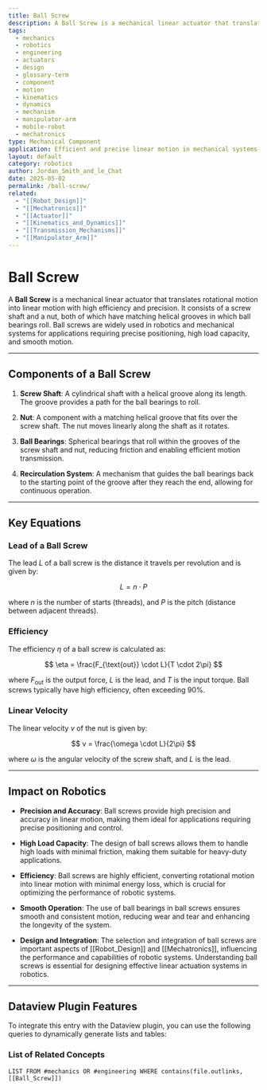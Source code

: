```yaml
---
title: Ball Screw
description: A Ball Screw is a mechanical linear actuator that translates rotational motion into linear motion with high efficiency and precision.
tags:
  - mechanics
  - robotics
  - engineering
  - actuators
  - design
  - glossary-term
  - component
  - motion
  - kinematics
  - dynamics
  - mechanism
  - manipulator-arm
  - mobile-robot
  - mechatronics
type: Mechanical Component
application: Efficient and precise linear motion in mechanical systems
layout: default
category: robotics
author: Jordan_Smith_and_le_Chat
date: 2025-05-02
permalink: /ball-screw/
related:
  - "[[Robot_Design]]"
  - "[[Mechatronics]]"
  - "[[Actuator]]"
  - "[[Kinematics_and_Dynamics]]"
  - "[[Transmission_Mechanisms]]"
  - "[[Manipulator_Arm]]"
---
```


# Ball Screw

A **Ball Screw** is a mechanical linear actuator that translates rotational motion into linear motion with high efficiency and precision. It consists of a screw shaft and a nut, both of which have matching helical grooves in which ball bearings roll. Ball screws are widely used in robotics and mechanical systems for applications requiring precise positioning, high load capacity, and smooth motion.

---

## Components of a Ball Screw

1. **Screw Shaft**: A cylindrical shaft with a helical groove along its length. The groove provides a path for the ball bearings to roll.
   <br>

2. **Nut**: A component with a matching helical groove that fits over the screw shaft. The nut moves linearly along the shaft as it rotates.
   <br>

3. **Ball Bearings**: Spherical bearings that roll within the grooves of the screw shaft and nut, reducing friction and enabling efficient motion transmission.
   <br>

4. **Recirculation System**: A mechanism that guides the ball bearings back to the starting point of the groove after they reach the end, allowing for continuous operation.
   <br>

---

## Key Equations

### Lead of a Ball Screw

The lead $L$ of a ball screw is the distance it travels per revolution and is given by:

$$
L = n \cdot P
$$

where $n$ is the number of starts (threads), and $P$ is the pitch (distance between adjacent threads).

### Efficiency

The efficiency $\eta$ of a ball screw is calculated as:

$$
\eta = \frac{F_{\text{out}} \cdot L}{T \cdot 2\pi}
$$

where $F_{\text{out}}$ is the output force, $L$ is the lead, and $T$ is the input torque. Ball screws typically have high efficiency, often exceeding 90%.

### Linear Velocity

The linear velocity $v$ of the nut is given by:

$$
v = \frac{\omega \cdot L}{2\pi}
$$

where $\omega$ is the angular velocity of the screw shaft, and $L$ is the lead.

---

## Impact on Robotics

- **Precision and Accuracy**: Ball screws provide high precision and accuracy in linear motion, making them ideal for applications requiring precise positioning and control.
  <br>

- **High Load Capacity**: The design of ball screws allows them to handle high loads with minimal friction, making them suitable for heavy-duty applications.
  <br>

- **Efficiency**: Ball screws are highly efficient, converting rotational motion into linear motion with minimal energy loss, which is crucial for optimizing the performance of robotic systems.
  <br>

- **Smooth Operation**: The use of ball bearings in ball screws ensures smooth and consistent motion, reducing wear and tear and enhancing the longevity of the system.
  <br>

- **Design and Integration**: The selection and integration of ball screws are important aspects of [[Robot_Design]] and [[Mechatronics]], influencing the performance and capabilities of robotic systems. Understanding ball screws is essential for designing effective linear actuation systems in robotics.
  <br>

---

## Dataview Plugin Features

To integrate this entry with the Dataview plugin, you can use the following queries to dynamically generate lists and tables:

### List of Related Concepts

```dataview
LIST FROM #mechanics OR #engineering WHERE contains(file.outlinks, [[Ball_Screw]])
